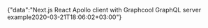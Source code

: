 {"data":"Next.js React Apollo client with Graphcool GraphQL server example2020-03-21T18:06:02+03:00"}
